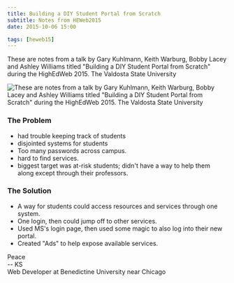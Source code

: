 ```yaml
---
title: Building a DIY Student Portal from Scratch
subtitle: Notes from HEWeb2015
date: 2015-10-06 15:00

tags: [heweb15]
---
```


These are notes from a talk by Gary Kuhlmann, Keith Warburg, Bobby Lacey and Ashley Williams titled "Building a DIY Student Portal from Scratch" during the HighEdWeb 2015. The Valdosta State University

![These are notes from a talk by Gary Kuhlmann, Keith Warburg, Bobby Lacey and Ashley Williams titled "Building a DIY Student Portal from Scratch" during the HighEdWeb 2015. The Valdosta State University](https://s3-us-west-2.amazonaws.com/assets.kshermphoto.com/images/2015/heweb2015-studentPortal.JPG)

### The Problem

* had trouble keeping track of students
* disjointed systems for students
* Too many passwords across campus.
* hard to find services.
* biggest target was at-risk students; didn't have a way to help them along except through their professors.

### The Solution

* A way for students could access resources and services through one system.
* One login, then could jump off to other services.
* Used MS's login page, then used some magic to also log into their new portal.
* Created "Ads" to help expose available services.

Peace<br>-- KS<br>Web Developer at Benedictine University near Chicago
